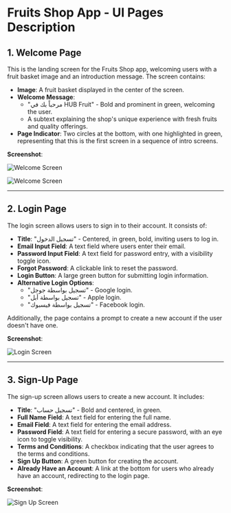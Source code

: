 # Fruits Shop App - UI Pages Description

## 1. Welcome Page

This is the landing screen for the Fruits Shop app, welcoming users with a fruit basket image and an introduction message. The screen contains:

- **Image**: A fruit basket displayed in the center of the screen.
- **Welcome Message**: 
  - "مرحباً بك في HUB Fruit" - Bold and prominent in green, welcoming the user.
  - A subtext explaining the shop's unique experience with fresh fruits and quality offerings.
- **Page Indicator**: Two circles at the bottom, with one highlighted in green, representing that this is the first screen in a sequence of intro screens.

**Screenshot**:

![Welcome Screen](https://github.com/user-attachments/assets/478d3be8-3275-4243-b049-0f6db05800a4)

![Welcome Screen](https://github.com/user-attachments/assets/c583eb3f-719f-45ab-83ba-73e3e4c669e0)

---

## 2. Login Page

The login screen allows users to sign in to their account. It consists of:

- **Title**: "تسجيل الدخول" - Centered, in green, bold, inviting users to log in.
- **Email Input Field**: A text field where users enter their email.
- **Password Input Field**: A text field for password entry, with a visibility toggle icon.
- **Forgot Password**: A clickable link to reset the password.
- **Login Button**: A large green button for submitting login information.
- **Alternative Login Options**:
  - "تسجيل بواسطة جوجل" - Google login.
  - "تسجيل بواسطة أبل" - Apple login.
  - "تسجيل بواسطة فيسبوك" - Facebook login.
  
Additionally, the page contains a prompt to create a new account if the user doesn't have one.

**Screenshot**:

![Login Screen](https://github.com/user-attachments/assets/b16d9e86-60d6-46f0-98c8-c4cc822d6f8c)


---

## 3. Sign-Up Page

The sign-up screen allows users to create a new account. It includes:

- **Title**: "تسجيل حساب" - Bold and centered, in green.
- **Full Name Field**: A text field for entering the full name.
- **Email Field**: A text field for entering the email address.
- **Password Field**: A text field for entering a secure password, with an eye icon to toggle visibility.
- **Terms and Conditions**: A checkbox indicating that the user agrees to the terms and conditions.
- **Sign Up Button**: A green button for creating the account.
- **Already Have an Account**: A link at the bottom for users who already have an account, redirecting to the login page.

**Screenshot**:

![Sign Up Screen](https://github.com/user-attachments/assets/52bad5b2-bac5-49cd-b450-d2a62ad4ea10)

